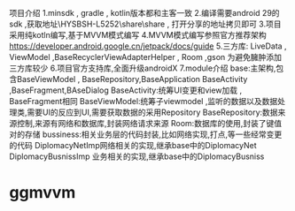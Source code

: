 项目介绍
1.minsdk , gradle , kotlin版本都和主客一致
2.编译需要android 29的sdk ,获取地址\\HYSBSH-L5252\share\share  , 打开分享的地址拷贝即可
3.项目采用纯kotln编写,基于MVVM模式编写
4.MVVM模式编写参照官方推荐架构 https://developer.android.google.cn/jetpack/docs/guide
5.三方库: LiveData , ViewModel ,BaseRecyclerViewAdapterHelper , Room ,gson 为避免臃肿添加三方库较少
6.项目官方支持库,全面升级androidX
7.module介绍
base:主架构,包含BaseViewModel , BaseRepository,BaseApplication BaseActivity ,BaseFragment,BAseDialog
    BaseActivity:统筹UI变更和view加载 , BaseFragment相同
    BaseViewModel:统筹子viewmodel ,监听的数据以及数据处理类,需要UI的反应到UI,需要获取数据的采用Repository
    BaseRepository:数据来源控制,来源有网络和数据库,封装网络请求来源
    Room:数据库的使用,封装了键值对的存储
bussiness:相关业务层的代码封装,比如网络实现,打点,等一些经常变更的代码
    DiplomacyNetImp网络相关的实现,继承base中的DiplomacyNet
    DiplomacyBusnissImp 业务相关的实现,继承base中的DiplomacyBusniss
# ggmvvm
